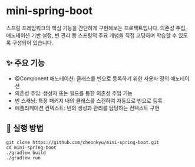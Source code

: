 # mini-spring-boot

스프링 프레임워크의 핵심 기능을 간단하게 구현해보는 프로젝트입니다. 의존성 주입, 애노테이션 기반 설정, 빈 관리 등 스프링의 주요 개념을 직접 코딩하며 학습할 수 있도록 구성되어 있습니다.

## ✨ 주요 기능

- @Component 애노테이션: 클래스를 빈으로 등록하기 위한 사용자 정의 애노테이션
- 의존성 주입: 생성자 또는 필드를 통한 의존성 주입 기능
- 빈 스캐닝: 특정 패키지 내의 클래스를 스캔하여 자동으로 빈으로 등록
- 애플리케이션 컨텍스트: 빈의 생성과 관리를 담당하는 컨텍스트 구현

## 🚀 실행 방법

```
git clone https://github.com/cheonkyu/mini-spring-boot.git
cd mini-spring-boot
./gradlew build
./gradlew run
```
